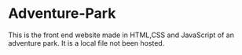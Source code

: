 # Adventure-Park
This is the front end website made in HTML,CSS and JavaScript of an adventure park.
It is a local file not been hosted.
